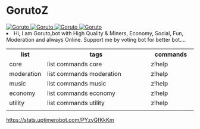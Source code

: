 # GorutoZ

<a href="https://top.gg/bot/584691692897042442" >
  <img src="https://top.gg/api/widget/status/584691692897042442.svg" alt="Goruto" />
</a>

<a href="https://top.gg/bot/584691692897042442" >
  <img src="https://top.gg/api/widget/upvotes/584691692897042442.svg" alt="Goruto" />
</a>

<a href="https://top.gg/bot/584691692897042442" >
  <img src="https://top.gg/api/widget/lib/584691692897042442.svg" alt="Goruto" />
</a>

<a href="https://top.gg/bot/584691692897042442" >
  <img src="https://top.gg/api/widget/owner/584691692897042442.svg" alt="Goruto" />
</a>














<li>Hi, I am Goruto,bot with High Quality & Miners, Economy, Social, Fun, Moderation and always Online. Support me by voting bot for better bot....</li>

<table id="komuttlarr">
                    <tbody><tr class="header">
                        <th style="width:15%;">list</th>
                        <th style="width:60%;">tags</th>
                        <th style="width:25%;">commands</th>
                    </tr>
                    <tr>
                        <td>
                            core
                        </td>
                        <td>
                            list commands core
                        </td>
                        <td>
                            z!help
                        </td>
                    </tr>
                    <tr>
                        <td>
                            moderation
                        </td>
                        <td>
                            list commands moderation
                        </td>
                        <td>
                            z!help
                        </td>
                    </tr>
                    <tr>
                        <td>music</td>
                        <td>
                            list commands music
                        </td>
                        <td>
                           z!help</td>
                    </tr>
                    <tr>
                        <td>economy</td>
                        <td>
                            list commands economy
                        </td>
                        <td>
                            z!help
                        </td>
                    </tr>
                    <tr>
                        <td>
                            utility
                        </td>
                        <td>
                            list commands utility                       </td>
                        <td>z!help </td>
                    </tr>
                    <tr>
                        <td>                      
                    </tr>
                </tbody></table>
                
      
      
https://stats.uptimerobot.com/PYzvGfKkKm
